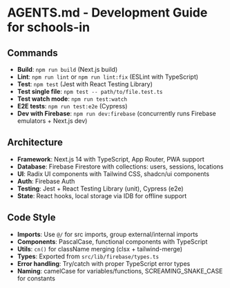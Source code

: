 # AGENTS.md - Development Guide for schools-in

## Commands
- **Build**: `npm run build` (Next.js build)
- **Lint**: `npm run lint` or `npm run lint:fix` (ESLint with TypeScript)
- **Test**: `npm test` (Jest with React Testing Library)
- **Test single file**: `npm test -- path/to/file.test.ts`
- **Test watch mode**: `npm run test:watch`
- **E2E tests**: `npm run test:e2e` (Cypress)
- **Dev with Firebase**: `npm run dev:firebase` (concurrently runs Firebase emulators + Next.js dev)

## Architecture
- **Framework**: Next.js 14 with TypeScript, App Router, PWA support
- **Database**: Firebase Firestore with collections: users, sessions, locations
- **UI**: Radix UI components with Tailwind CSS, shadcn/ui components
- **Auth**: Firebase Auth
- **Testing**: Jest + React Testing Library (unit), Cypress (e2e)
- **State**: React hooks, local storage via IDB for offline support

## Code Style
- **Imports**: Use `@/` for src imports, group external/internal imports
- **Components**: PascalCase, functional components with TypeScript
- **Utils**: `cn()` for className merging (clsx + tailwind-merge)
- **Types**: Exported from `src/lib/firebase/types.ts`
- **Error handling**: Try/catch with proper TypeScript error types
- **Naming**: camelCase for variables/functions, SCREAMING_SNAKE_CASE for constants
